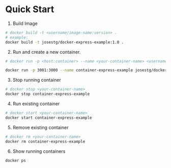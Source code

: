 # Quick Start

1. Build Image

```bash
# docker build -t <username/image-name:version> .
# example:
docker build -t josestg/docker-express-example:1.0 .
```

2. Run and create a new container.

```bash
# docker run -p <host:container> --name <your-container-name> <username/image-name:version>

docker run -p 3001:3000 --name container-express-example josestg/docker-express-example:1.0
```

3. Stop running container

```bash
# docker stop <your-container-name>
docker stop container-express-example
```

4. Run existing container

```bash
# docker start <your-container-name>
docker start container-express-example
```

5. Remove existing container

```bash
# docker rm <your-container-name>
docker rm container-express-example
```

6. Show running containers

```bash
docker ps
```
